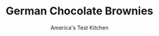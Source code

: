 ---
layout: ../../layouts/MarkdownPostLayout.astro
title: German Chocolate Brownies
author: America's Test Kitchen
pubDate: 2023-03-15
description: "As good as plain chocolate brownies are, we wanted brownies sturdy enough to be topped and flavored with a variety of options."
image_url: https://res.cloudinary.com/hksqkdlah/image/upload/ar_1:1,c_fill,dpr_2.0,f_auto,fl_lossy.progressive.strip_profile,g_faces:auto,q_auto:low,w_344/4117_sfs-brownie-coconut-cc-319135
tags: ["Desserts or Baked Goods","Chocolate","Brownies & Bars","Cook's Country TV"]
calories: 3502
protein: 2
carbohydrates: 29
fats: 
fiber: 1
ingredients: ["3 ounces, unsweetened chocolate, chopped","8 tablespoons, unsalted butter (1 stick) , cut into chunks","1 cup (7 ounces), sugar","1/2 teaspoon, baking powder","1/4 teaspoon, table salt","2 , large eggs","1 teaspoon, vanilla extract","2/3 cup (3⅓ ounces), all-purpose flour","1/2 cup (1½ ounces), sweetened shredded coconut","1 cup (6 ounces), butterscotch chips"]
serves: 16
time: ""
instructions: ["Adjust oven rack to middle position and heat oven to 350 degrees. Line 8-inch baking dish with foil and coat foil with cooking spray.","Melt chocolate and butter in small bowl in microwave or in heatproof bowl set over pan of simmering water, stirring occasionally to combine. Cool mixture for several minutes.","Whisk sugar, baking powder, salt, eggs, and vanilla together in medium bowl until combined, about 15 seconds. Whisk in chocolate mixture until smooth. Stir in flour until no streaks of flour remain. Scrape batter evenly into prepared pan.","Bake until toothpick inserted halfway between edge and center of pan comes out clean, 22 to 27 minutes. While brownies are baking, heat medium skillet over medium heat and toast coconut until lightly browned, 5 to 8 minutes. Remove from pan and set aside.","Remove brownies from oven, sprinkle with butterscotch chips, and let sit until the chips are softened but not melted, about 5 minutes. Using spatula or table knife, smooth chips evenly over top of brownies. Sprinkle with toasted coconut. Cool brownies on wire rack until topping has firmed up, about 2 hours.","Using foil, lift brownies from pan to cutting board. Slide foil out from under brownies and cut brownies into 2-inch squares. (Brownies can be stored in airtight container for several days.)"]
nutrition: ["70 mg Potassium","58 mg Phosphorus","23 mg Calcium","1 mg Iron","20 mg Magnesium","107 mg Sodium","10 g Fat","2 g Monounsaturated","39 mg Cholesterol","6 g Saturated","1 g Fiber","9 µg Folic acid","6 µg Folate (food)","22 g Sugars","1 µg Vitamin K","7 g Water","29 g Carbs","22 µg Folate equivalent (total)","2 g Protein","61 µg Vitamin A","218 kcal Energy","20 g Sugars, added","3502 calories"]
notes: "These brownies are moist and packed with chocolate flavor, but they wont crumble when you cut them. In fact, they hold up well enough to pack in a childs lunchbox or bring to a picnic or bake sale. Theyre pretty good at home, too, with a tall glass of milk. The cake of the same name inspired this recipe."
---